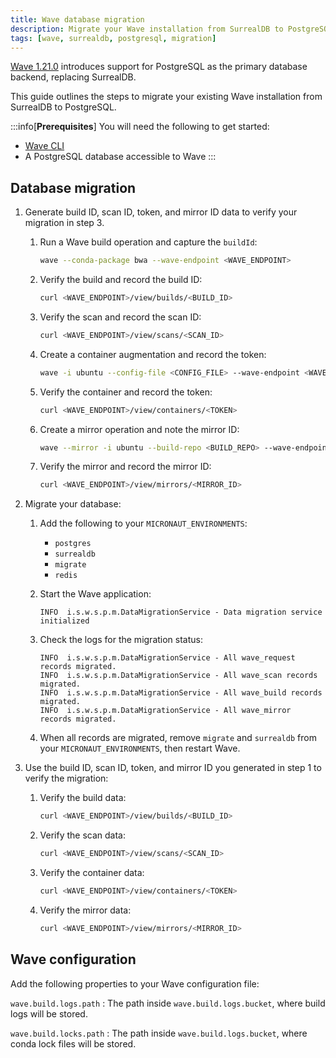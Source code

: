 ```yaml
---
title: Wave database migration
description: Migrate your Wave installation from SurrealDB to PostgreSQL
tags: [wave, surrealdb, postgresql, migration]
---
```


[Wave 1.21.0](https://docs.seqera.io/changelog/wave/v1.21.0) introduces support for PostgreSQL as the primary database backend, replacing SurrealDB.

This guide outlines the steps to migrate your existing Wave installation from SurrealDB to PostgreSQL.

:::info[**Prerequisites**]
You will need the following to get started:

- [Wave CLI](./cli/index.md)
- A PostgreSQL database accessible to Wave
:::

## Database migration

1. Generate build ID, scan ID, token, and mirror ID data to verify your migration in step 3.

    1. Run a Wave build operation and capture the `buildId`:

        ```bash
        wave --conda-package bwa --wave-endpoint <WAVE_ENDPOINT>
        ```

    1. Verify the build and record the build ID:

        ```bash
        curl <WAVE_ENDPOINT>/view/builds/<BUILD_ID>
        ```

    1. Verify the scan and record the scan ID:

        ```bash
        curl <WAVE_ENDPOINT>/view/scans/<SCAN_ID>
        ```

    1. Create a container augmentation and record the token:

        ```bash
        wave -i ubuntu --config-file <CONFIG_FILE> --wave-endpoint <WAVE_ENDPOINT>
        ```

    1. Verify the container and record the token:

        ```bash
        curl <WAVE_ENDPOINT>/view/containers/<TOKEN>
        ```

    1. Create a mirror operation and note the mirror ID:

        ```bash
        wave --mirror -i ubuntu --build-repo <BUILD_REPO> --wave-endpoint <WAVE_ENDPOINT>
        ```

    1. Verify the mirror and record the mirror ID:

        ```bash
        curl <WAVE_ENDPOINT>/view/mirrors/<MIRROR_ID>
        ```

1. Migrate your database:

    1. Add the following to your `MICRONAUT_ENVIRONMENTS`:
        - `postgres`
        - `surrealdb`
        - `migrate`
        - `redis`

    1. Start the Wave application:

        ```console
        INFO  i.s.w.s.p.m.DataMigrationService - Data migration service initialized
        ```

    1. Check the logs for the migration status:

        ```console
        INFO  i.s.w.s.p.m.DataMigrationService - All wave_request records migrated.
        INFO  i.s.w.s.p.m.DataMigrationService - All wave_scan records migrated.
        INFO  i.s.w.s.p.m.DataMigrationService - All wave_build records migrated.
        INFO  i.s.w.s.p.m.DataMigrationService - All wave_mirror records migrated.
        ```

    1. When all records are migrated, remove `migrate` and `surrealdb` from your `MICRONAUT_ENVIRONMENTS`, then restart Wave.

1. Use the build ID, scan ID, token, and mirror ID you generated in step 1 to verify the migration:

    1. Verify the build data:

        ```bash
        curl <WAVE_ENDPOINT>/view/builds/<BUILD_ID>
        ```

    1. Verify the scan data:

        ```bash
        curl <WAVE_ENDPOINT>/view/scans/<SCAN_ID>
        ```

    1. Verify the container data:

        ```bash
        curl <WAVE_ENDPOINT>/view/containers/<TOKEN>
        ```

    1. Verify the mirror data:

        ```bash
        curl <WAVE_ENDPOINT>/view/mirrors/<MIRROR_ID>
        ```

## Wave configuration

Add the following properties to your Wave configuration file:

`wave.build.logs.path`
: The path inside  `wave.build.logs.bucket`, where build logs will be stored.

`wave.build.locks.path`
: The path inside `wave.build.logs.bucket`, where conda lock files will be stored.
